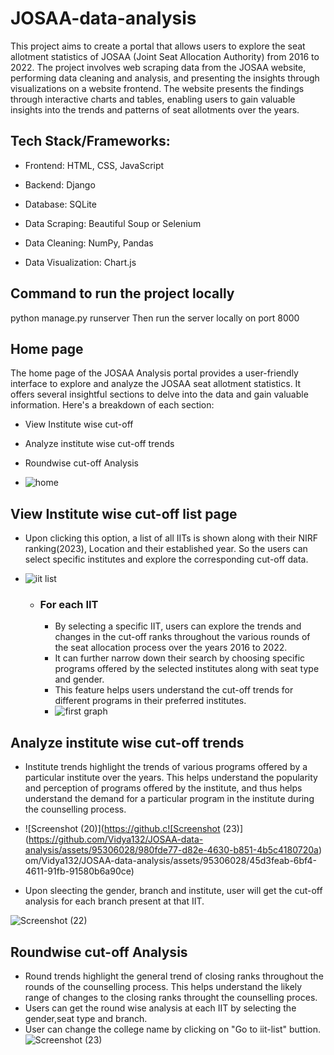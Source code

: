 # JOSAA-data-analysis
This project aims to create a portal that allows users to explore the seat allotment statistics of JOSAA (Joint Seat Allocation Authority) from 2016 to 2022. The project involves web scraping data from the JOSAA website, performing data cleaning and analysis, and presenting the insights through visualizations on a website frontend. The website presents the findings through interactive charts and tables, enabling users to gain valuable insights into the trends and patterns of seat allotments over the years.

## Tech Stack/Frameworks:
- Frontend: HTML, CSS, JavaScript
* Backend: Django
+ Database: SQLite
- Data Scraping: Beautiful Soup or Selenium
* Data Cleaning: NumPy, Pandas
+ Data Visualization: Chart.js

## Command to run the project locally
python manage.py runserver
Then run the server locally on port 8000

## Home page
The home page of the JOSAA Analysis portal provides a user-friendly interface to explore and analyze the JOSAA seat allotment statistics. It offers several insightful sections to delve into the data and gain valuable information. Here's a breakdown of each section:
- View Institute wise cut-off
- Analyze institute wise cut-off trends
- Roundwise cut-off Analysis 

- ![home](https://github.com/Vidya132/JOSAA-data-analysis/assets/95306028/1d752e47-ef2d-4b4c-bf66-77fc8817c09d)

## View Institute wise cut-off list page
- Upon clicking this option, a list of all IITs is shown along with their NIRF ranking(2023), Location and their established year. So the users can select specific institutes and explore the corresponding cut-off data.
- ![iit list](https://github.com/Vidya132/JOSAA-data-analysis/assets/95306028/f4f562e1-c93b-48a5-a114-4c321b296fe6)
 
  - ### For each IIT
      - By selecting a specific IIT, users can explore the trends and changes in the cut-off ranks throughout the various rounds of the seat allocation process over the years 2016 to 2022.
      - It can further narrow down their search by choosing specific programs offered by the selected institutes along with seat type and gender.
      - This feature helps users understand the cut-off trends for different programs in their preferred institutes.
      - ![first graph](https://github.com/Vidya132/JOSAA-data-analysis/assets/95306028/5c411f78-ea17-4218-a0d6-9a8740ad78b5)

## Analyze institute wise cut-off trends
- Institute trends highlight the trends of various programs offered by a particular institute over the years. This helps understand the popularity and perception of programs offered by the institute, and thus helps understand the demand for a particular program in the institute during the counselling process.
- ![Screenshot (20)](https://github.c![Screenshot (23)](https://github.com/Vidya132/JOSAA-data-analysis/assets/95306028/980fde77-d82e-4630-b851-4b5c4180720a)
om/Vidya132/JOSAA-data-analysis/assets/95306028/45d3feab-6bf4-4611-91fb-91580b6a90ce)

- Upon sleecting the gender, branch and institute, user will get the cut-off analysis for each branch present at that IIT.

![Screenshot (22)](https://github.com/Vidya132/JOSAA-data-analysis/assets/95306028/1db046fe-c44c-4627-8282-c8143bf0a88a)

## Roundwise cut-off Analysis
- Round trends highlight the general trend of closing ranks throughout the rounds of the counselling process. This helps understand the likely range of changes to the closing ranks throught the counselling proces.
- Users can get the round wise analysis at each IIT by selecting the gender,seat type and branch. 
- User can change the college name by clicking on "Go to iit-list" buttion.
![Screenshot (23)](https://github.com/Vidya132/JOSAA-data-analysis/assets/95306028/c1860924-8c4b-4099-9349-3288990919ba)






